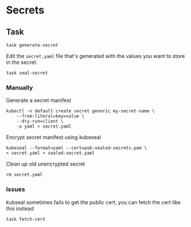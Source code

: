 # Secrets

## Task

```
task generate-secret
```
Edit the `secret.yaml` file that's generated with the values you want to store in the secret.

```
task seal-secret
```

### Manually

Generate a secret manifest
```
kubectl -n default create secret generic my-secret-name \
    --from-literal=key=value \
    --dry-run=client \
    -o yaml > secret.yaml
```

Encrypt secret manifest using kubeseal
```
kubeseal --format=yaml --cert=pub-sealed-secrets.pem \
< secret.yaml > sealed-secret.yaml
```


Clean up old unencrypted secret
```
rm secret.yaml
```

### Issues
kubseal sometimes fails to get the public cert, you can fetch the cert like this instead
```
task fetch-cert
```
